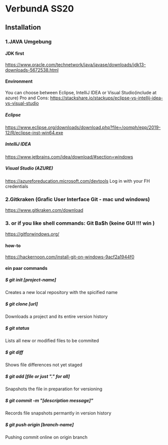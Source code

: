 # VerbundA SS20

## Installation 

### 1.JAVA Umgebung

#### JDK first
https://www.oracle.com/technetwork/java/javase/downloads/jdk13-downloads-5672538.html

#### Environment
You can choose between Eclipse, IntelliJ IDEA or Visual Studio(include at azure)
Pro and Cons: https://stackshare.io/stackups/eclipse-vs-intellij-idea-vs-visual-studio

##### Eclipse
https://www.eclipse.org/downloads/download.php?file=/oomph/epp/2019-12/R/eclipse-inst-win64.exe

##### IntelliJ IDEA
https://www.jetbrains.com/idea/download/#section=windows

##### Visual Studio (AZURE)
https://azureforeducation.microsoft.com/devtools
Log in with your FH credentials

### 2.Gitkraken (Grafic User Interface Git - mac und windows)
https://www.gitkraken.com/download

### 3. or if you like shell commands: Git Ba$h (keine GUI !!! win )
https://gitforwindows.org/
#### how-to
https://hackernoon.com/install-git-on-windows-9acf2a1944f0
#### ein paar commands
##### $ git init [project-name]  
Creates a new local repository with the spicified name
##### $ git clone [url]
Downloads a project and its entire version history
##### $ git status
Lists all new or modified files to be commited
##### $ git diff
Shows file differences not yet staged
##### $ git add [file or just "." for all]
Snapshots the file in preparation for versioning
##### $ git commit -m "[description message]"
Records file snapshots permantly in version history
##### $ git push origin [branch-name]
Pushing commit online on origin branch
